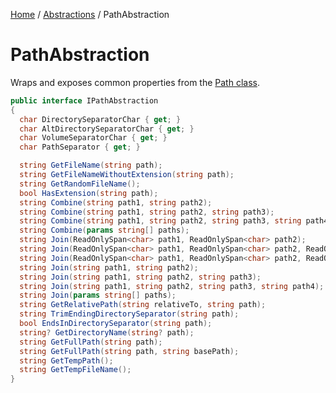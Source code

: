 [Home](/README.md) / [Abstractions](/docs/abstractions/README.md) / PathAbstraction

# PathAbstraction
Wraps and exposes common properties from the [Path class](https://docs.microsoft.com/en-us/dotnet/api/system.io.path?view=net-6.0).

```cs
public interface IPathAbstraction
{
  char DirectorySeparatorChar { get; }
  char AltDirectorySeparatorChar { get; }
  char VolumeSeparatorChar { get; }
  char PathSeparator { get; }

  string GetFileName(string path);
  string GetFileNameWithoutExtension(string path);
  string GetRandomFileName();
  bool HasExtension(string path);
  string Combine(string path1, string path2);
  string Combine(string path1, string path2, string path3);
  string Combine(string path1, string path2, string path3, string path4);
  string Combine(params string[] paths);
  string Join(ReadOnlySpan<char> path1, ReadOnlySpan<char> path2);
  string Join(ReadOnlySpan<char> path1, ReadOnlySpan<char> path2, ReadOnlySpan<char> path3);
  string Join(ReadOnlySpan<char> path1, ReadOnlySpan<char> path2, ReadOnlySpan<char> path3, ReadOnlySpan<char> path4);
  string Join(string path1, string path2);
  string Join(string path1, string path2, string path3);
  string Join(string path1, string path2, string path3, string path4);
  string Join(params string[] paths);
  string GetRelativePath(string relativeTo, string path);
  string TrimEndingDirectorySeparator(string path);
  bool EndsInDirectorySeparator(string path);
  string? GetDirectoryName(string? path);
  string GetFullPath(string path);
  string GetFullPath(string path, string basePath);
  string GetTempPath();
  string GetTempFileName();
}
```